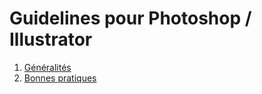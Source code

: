 # Guidelines pour Photoshop / Illustrator

1. [Généralités](generalites.md)
2. [Bonnes pratiques](bonnes-pratiques.md)